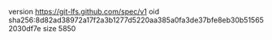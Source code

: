 version https://git-lfs.github.com/spec/v1
oid sha256:8d82ad38972a17f2a3b1277d5220aa385a0fa3de37bfe8eb30b515652030df7e
size 5850
